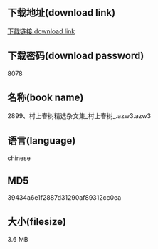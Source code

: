 ## 下载地址(download link)
[下载链接 download link](https://voluble-croquembouche-d321dc.netlify.app/?s=2899%E3%80%81%E6%9D%91%E4%B8%8A%E6%98%A5%E6%A0%91%E7%B2%BE%E9%80%89%E6%9D%82%E6%96%87%E9%9B%86_%E6%9D%91%E4%B8%8A%E6%98%A5%E6%A0%91_.azw3)

## 下载密码(download password)
8078

## 名称(book name)
2899、村上春树精选杂文集_村上春树_.azw3.azw3

## 语言(language)
chinese

## MD5
39434a6e1f2887d31290af89312cc0ea

## 大小(filesize)
3.6 MB
